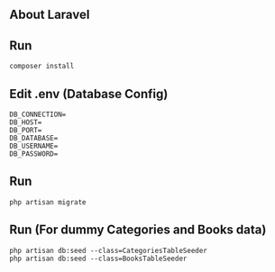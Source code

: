 

## About Laravel
## Run
```composer install```

## Edit .env (Database Config)
```
DB_CONNECTION=
DB_HOST=
DB_PORT=
DB_DATABASE=
DB_USERNAME=
DB_PASSWORD=
```
## Run
```
php artisan migrate
```
## Run (For dummy Categories and Books data)
```
php artisan db:seed --class=CategoriesTableSeeder
php artisan db:seed --class=BooksTableSeeder
```
